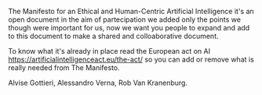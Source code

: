 
The Manifesto for an Ethical and Human-Centric Artificial Intelligence it's an open document
in the aim of partecipation we added only the points we though were important for us, now 
we want you people to expand and add to this document to make a shared and colloaborative document.

To know what it's already in place read the European act on AI https://artificialintelligenceact.eu/the-act/
so you can add or remove what is really needed from The Manifesto.


Alvise Gottieri, Alessandro Verna, Rob Van Kranenburg.

